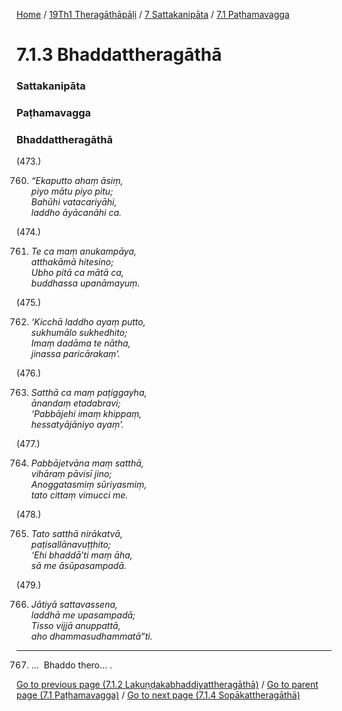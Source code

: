 
[Home](/) / [19Th1 Theragāthāpāḷi](/tipitaka/19Th1.md) / [7 Sattakanipāta](/tipitaka/19Th1/7.md) / [7.1 Paṭhamavagga](/tipitaka/19Th1/7/7.1.md)

# 7.1.3 Bhaddattheragāthā

### Sattakanipāta

### Paṭhamavagga

### Bhaddattheragāthā

(473.)

760. _“Ekaputto ahaṃ āsiṃ,_  
_piyo mātu piyo pitu;_  
_Bahūhi vatacariyāhi,_  
_laddho āyācanāhi ca._  


(474.)

761. _Te ca maṃ anukampāya,_  
_atthakāmā hitesino;_  
_Ubho pitā ca mātā ca,_  
_buddhassa upanāmayuṃ._  


(475.)

762. _‘Kicchā laddho ayaṃ putto,_  
_sukhumālo sukhedhito;_  
_Imaṃ dadāma te nātha,_  
_jinassa paricārakaṃ’._  


(476.)

763. _Satthā ca maṃ paṭiggayha,_  
_ānandaṃ etadabravi;_  
_‘Pabbājehi imaṃ khippaṃ,_  
_hessatyājāniyo ayaṃ’._  


(477.)

764. _Pabbājetvāna maṃ satthā,_  
_vihāraṃ pāvisī jino;_  
_Anoggatasmiṃ sūriyasmiṃ,_  
_tato cittaṃ vimucci me._  


(478.)

765. _Tato satthā nirākatvā,_  
_paṭisallānavuṭṭhito;_  
_‘Ehi bhaddā’ti maṃ āha,_  
_sā me āsūpasampadā._  


(479.)

766. _Jātiyā sattavassena,_  
_laddhā me upasampadā;_  
_Tisso vijjā anuppattā,_  
_aho dhammasudhammatā”ti._  


---

767. …  Bhaddo thero… .



[Go to previous page (7.1.2 Lakuṇḍakabhaddiyattheragāthā)](/tipitaka/19Th1/7/7.1/7.1.2.md) / [Go to parent page (7.1 Paṭhamavagga)](/tipitaka/19Th1/7/7.1.md) / [Go to next page (7.1.4 Sopākattheragāthā)](/tipitaka/19Th1/7/7.1/7.1.4.md)



